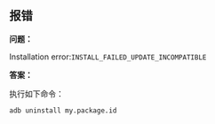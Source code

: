 


## 报错


**问题：**

Installation error:`INSTALL_FAILED_UPDATE_INCOMPATIBLE`

**答案：**

执行如下命令：

```bash
adb uninstall my.package.id
```







